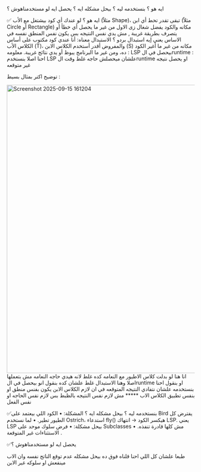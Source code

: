 ايه هو ؟ بنستخدمه ليه ؟ بيحل مشكله ايه ؟ يحصل ايه لو مستخدمناهوش ؟ 


 ✅ ايه هو ؟
 لو عندك أي كود بيشتغل مع الأب (مثلاً Shape)، تبقى تقدر تحط أي ابن (مثلاً Circle أو Rectangle) مكانه والكود يفضل شغال زى الاول من غير ما يحصل أي خطأ أو يتصرف بطريقة غريبة , مش يدي نفس النتيجه بس يكون نفس المنطق نفسه في الاساس
يعني إيه استبدال بردو ؟
الاستبدال معناه:
أنا عندي كود مكتوب على أساس الكلاس الأب (T)، والمفروض أقدر أستخدم الكلاس الابن (S) مكانه من غير ما أغير الكود ده، ومن غير ما البرنامج يبوظ أو يدي نتائج غريبة.
معلومه : LSP بيحصل في الruntime :  احنا  اصلا بنستخدم LSP علشان ميحصلش حاجه غلط وقت الruntime او يحصل نتيجه غير متوقعه

توضيح اكتر بمثال بسيط :

<img width="1678" height="773" alt="Screenshot 2025-09-15 161204" src="https://github.com/user-attachments/assets/0b9d6faa-d62d-41a5-b80d-a669fd83bc25" />
انا هنا لو بدلت كلاس الاطيور مع النعامه كده غلط لانه هيدي حاجه النعامه مش بتعملها اصلا وهنا الاستبدال غلط علشان كده بنقول انو بيحصل في الruntime او بنقول احنا بنستخدمه علشان نتفادي النتيجه المتوقعه في ان لازم الكلاس الابن يكون بفنس منطق او بنفس تطبيق الكلاس الاب ***** مش لازم نفس النتيجه بالظبط بس لازم نفس الحاجه او نفس الفعل 




  ✅بنستخدمه ليه ؟ بيحل مشكله ايه ؟
المشكلة:
•	الكود اللي بيعتمد على Bird يفترض كل الطيور تطير.
•	لما نستخدم Ostrich، استدعاء fly() هيكسر الكود → انتهاك LSP.
يعني LSP بيحل مشكلة:
•	فرض سلوك موحد على Subclasses مش كلها قادرة تنفذه.
•	الاستثناءات غير المتوقعة .



  ✅يحصل ايه لو مستخدمناهوش ؟
  
طبعا علشان كل اللي احنا قلناه فوق ده بيحل مشكله عدم توقع الناتج نفسه وان الاب مينفعش او سلوكه غير الابن  


